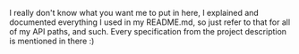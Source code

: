 I really don't know what you want me to put in here, I explained and documented everything
I used in my README.md, so just refer to that for all of my API paths, and such. Every 
specification from the project description is mentioned in there :)